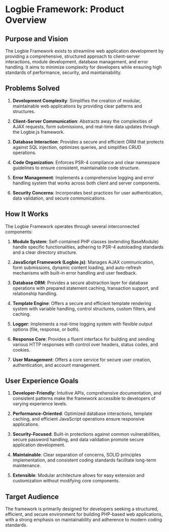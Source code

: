 # Logbie Framework: Product Overview

## Purpose and Vision

The Logbie Framework exists to streamline web application development by providing a comprehensive, structured approach to client-server interactions, module development, database management, and error handling. It aims to minimize complexity for developers while ensuring high standards of performance, security, and maintainability.

## Problems Solved

1. **Development Complexity**: Simplifies the creation of modular, maintainable web applications by providing clear patterns and structures.

2. **Client-Server Communication**: Abstracts away the complexities of AJAX requests, form submissions, and real-time data updates through the Logbie.js framework.

3. **Database Interaction**: Provides a secure and efficient ORM that protects against SQL injection, optimizes queries, and simplifies CRUD operations.

4. **Code Organization**: Enforces PSR-4 compliance and clear namespace guidelines to ensure consistent, maintainable code structure.

5. **Error Management**: Implements a comprehensive logging and error handling system that works across both client and server components.

6. **Security Concerns**: Incorporates best practices for user authentication, data validation, and secure communications.

## How It Works

The Logbie Framework operates through several interconnected components:

1. **Module System**: Self-contained PHP classes (extending BaseModule) handle specific functionalities, adhering to PSR-4 autoloading standards and a clear directory structure.

2. **JavaScript Framework (Logbie.js)**: Manages AJAX communication, form submissions, dynamic content loading, and auto-refresh mechanisms with built-in error handling and user feedback.

3. **Database ORM**: Provides a secure abstraction layer for database operations with prepared statement caching, transaction support, and relationship handling.

4. **Template Engine**: Offers a secure and efficient template rendering system with variable handling, control structures, custom filters, and caching.

5. **Logger**: Implements a real-time logging system with flexible output options (file, response, or both).

6. **Response Core**: Provides a fluent interface for building and sending various HTTP responses with control over headers, status codes, and cookies.

7. **User Management**: Offers a core service for secure user creation, authentication, and account management.

## User Experience Goals

1. **Developer-Friendly**: Intuitive APIs, comprehensive documentation, and consistent patterns make the framework accessible to developers of varying experience levels.

2. **Performance-Oriented**: Optimized database interactions, template caching, and efficient JavaScript operations ensure responsive applications.

3. **Security-Focused**: Built-in protections against common vulnerabilities, secure password handling, and data validation promote secure application development.

4. **Maintainable**: Clear separation of concerns, SOLID principles implementation, and consistent coding standards facilitate long-term maintenance.

5. **Extensible**: Modular architecture allows for easy extension and customization without modifying core components.

## Target Audience

The framework is primarily designed for developers seeking a structured, efficient, and secure environment for building PHP-based web applications, with a strong emphasis on maintainability and adherence to modern coding standards.